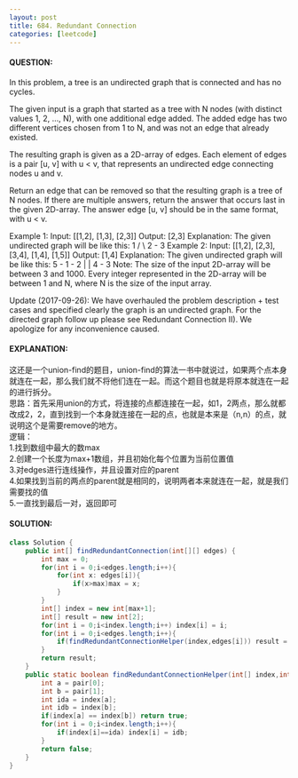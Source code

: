 ```yaml
---
layout: post
title: 684. Redundant Connection
categories: [leetcode]
---
```

#### QUESTION:
In this problem, a tree is an undirected graph that is connected and has no cycles.

The given input is a graph that started as a tree with N nodes (with distinct values 1, 2, ..., N), with one additional edge added. The added edge has two different vertices chosen from 1 to N, and was not an edge that already existed.

The resulting graph is given as a 2D-array of edges. Each element of edges is a pair [u, v] with u < v, that represents an undirected edge connecting nodes u and v.

Return an edge that can be removed so that the resulting graph is a tree of N nodes. If there are multiple answers, return the answer that occurs last in the given 2D-array. The answer edge [u, v] should be in the same format, with u < v.

Example 1:
Input: [[1,2], [1,3], [2,3]]
Output: [2,3]
Explanation: The given undirected graph will be like this:
  1
 / \\
2 - 3
Example 2:
Input: [[1,2], [2,3], [3,4], [1,4], [1,5]]
Output: [1,4]
Explanation: The given undirected graph will be like this:
5 - 1 - 2
    |   |
    4 - 3
Note:
The size of the input 2D-array will be between 3 and 1000.
Every integer represented in the 2D-array will be between 1 and N, where N is the size of the input array.

Update (2017-09-26):
We have overhauled the problem description + test cases and specified clearly the graph is an undirected graph. For the directed graph follow up please see Redundant Connection II). We apologize for any inconvenience caused.
#### EXPLANATION:
这还是一个union-find的题目，union-find的算法一书中就说过，如果两个点本身就连在一起，那么我们就不将他们连在一起。而这个题目也就是将原本就连在一起的进行拆分。  
思路：首先采用union的方式，将连接的点都连接在一起，如1，2两点，那么就都改成2，2，直到找到一个本身就连接在一起的点，也就是本来是（n,n）的点，就说明这个是需要remove的地方。  
逻辑：  
1.找到数组中最大的数max  
2.创建一个长度为max+1数组，并且初始化每个位置为当前位置值  
3.对edges进行连线操作，并且设置对应的parent  
4.如果找到当前的两点的parent就是相同的，说明两者本来就连在一起，就是我们需要找的值  
5.一直找到最后一对，返回即可  
#### SOLUTION:
```java
class Solution {
    public int[] findRedundantConnection(int[][] edges) {
        int max = 0;
        for(int i = 0;i<edges.length;i++){
            for(int x: edges[i]){
                if(x>max)max = x;
            }
        }
        int[] index = new int[max+1];
        int[] result = new int[2];
        for(int i = 0;i<index.length;i++) index[i] = i;
        for(int i = 0;i<edges.length;i++){
            if(findRedundantConnectionHelper(index,edges[i])) result = edges[i];
        }
        return result;
    }
    public static boolean findRedundantConnectionHelper(int[] index,int[] pair){
        int a = pair[0];
        int b = pair[1];
        int ida = index[a];
        int idb = index[b];
        if(index[a] == index[b]) return true;
        for(int i = 0;i<index.length;i++){
            if(index[i]==ida) index[i] = idb;
        }
        return false;
    }
}
```
